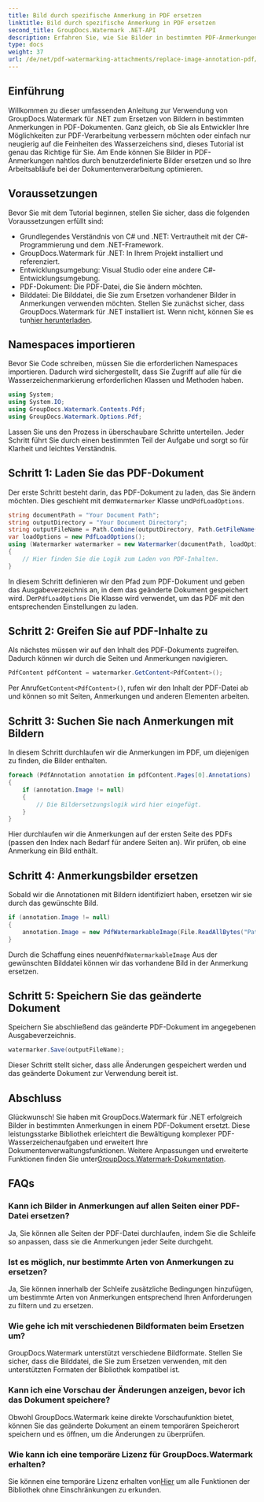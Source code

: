 ```yaml
---
title: Bild durch spezifische Anmerkung in PDF ersetzen
linktitle: Bild durch spezifische Anmerkung in PDF ersetzen
second_title: GroupDocs.Watermark .NET-API
description: Erfahren Sie, wie Sie Bilder in bestimmten PDF-Anmerkungen mit GroupDocs.Watermark für .NET ersetzen. Diese detaillierte Anleitung deckt alles ab, vom Laden von Dokumenten bis zum Speichern von Änderungen.
type: docs
weight: 37
url: /de/net/pdf-watermarking-attachments/replace-image-annotation-pdf/
---
```

## Einführung
Willkommen zu dieser umfassenden Anleitung zur Verwendung von GroupDocs.Watermark für .NET zum Ersetzen von Bildern in bestimmten Anmerkungen in PDF-Dokumenten. Ganz gleich, ob Sie als Entwickler Ihre Möglichkeiten zur PDF-Verarbeitung verbessern möchten oder einfach nur neugierig auf die Feinheiten des Wasserzeichens sind, dieses Tutorial ist genau das Richtige für Sie. Am Ende können Sie Bilder in PDF-Anmerkungen nahtlos durch benutzerdefinierte Bilder ersetzen und so Ihre Arbeitsabläufe bei der Dokumentenverarbeitung optimieren.
## Voraussetzungen
Bevor Sie mit dem Tutorial beginnen, stellen Sie sicher, dass die folgenden Voraussetzungen erfüllt sind:
- Grundlegendes Verständnis von C# und .NET: Vertrautheit mit der C#-Programmierung und dem .NET-Framework.
- GroupDocs.Watermark für .NET: In Ihrem Projekt installiert und referenziert.
- Entwicklungsumgebung: Visual Studio oder eine andere C#-Entwicklungsumgebung.
- PDF-Dokument: Die PDF-Datei, die Sie ändern möchten.
- Bilddatei: Die Bilddatei, die Sie zum Ersetzen vorhandener Bilder in Anmerkungen verwenden möchten.
 Stellen Sie zunächst sicher, dass GroupDocs.Watermark für .NET installiert ist. Wenn nicht, können Sie es tun[hier herunterladen](https://releases.groupdocs.com/Watermark/net/).
## Namespaces importieren
Bevor Sie Code schreiben, müssen Sie die erforderlichen Namespaces importieren. Dadurch wird sichergestellt, dass Sie Zugriff auf alle für die Wasserzeichenmarkierung erforderlichen Klassen und Methoden haben.
```csharp
using System;
using System.IO;
using GroupDocs.Watermark.Contents.Pdf;
using GroupDocs.Watermark.Options.Pdf;
```
Lassen Sie uns den Prozess in überschaubare Schritte unterteilen. Jeder Schritt führt Sie durch einen bestimmten Teil der Aufgabe und sorgt so für Klarheit und leichtes Verständnis.
## Schritt 1: Laden Sie das PDF-Dokument
 Der erste Schritt besteht darin, das PDF-Dokument zu laden, das Sie ändern möchten. Dies geschieht mit dem`Watermarker` Klasse und`PdfLoadOptions`.

```csharp
string documentPath = "Your Document Path";
string outputDirectory = "Your Document Directory";
string outputFileName = Path.Combine(outputDirectory, Path.GetFileName(documentPath));
var loadOptions = new PdfLoadOptions();
using (Watermarker watermarker = new Watermarker(documentPath, loadOptions))
{
    // Hier finden Sie die Logik zum Laden von PDF-Inhalten.
}
```
 In diesem Schritt definieren wir den Pfad zum PDF-Dokument und geben das Ausgabeverzeichnis an, in dem das geänderte Dokument gespeichert wird. Der`PdfLoadOptions` Die Klasse wird verwendet, um das PDF mit den entsprechenden Einstellungen zu laden.
## Schritt 2: Greifen Sie auf PDF-Inhalte zu
Als nächstes müssen wir auf den Inhalt des PDF-Dokuments zugreifen. Dadurch können wir durch die Seiten und Anmerkungen navigieren.

```csharp
PdfContent pdfContent = watermarker.GetContent<PdfContent>();
```
 Per Anruf`GetContent<PdfContent>()`, rufen wir den Inhalt der PDF-Datei ab und können so mit Seiten, Anmerkungen und anderen Elementen arbeiten.
## Schritt 3: Suchen Sie nach Anmerkungen mit Bildern
In diesem Schritt durchlaufen wir die Anmerkungen im PDF, um diejenigen zu finden, die Bilder enthalten.

```csharp
foreach (PdfAnnotation annotation in pdfContent.Pages[0].Annotations)
{
    if (annotation.Image != null)
    {
        // Die Bildersetzungslogik wird hier eingefügt.
    }
}
```
Hier durchlaufen wir die Anmerkungen auf der ersten Seite des PDFs (passen den Index nach Bedarf für andere Seiten an). Wir prüfen, ob eine Anmerkung ein Bild enthält.
## Schritt 4: Anmerkungsbilder ersetzen
Sobald wir die Annotationen mit Bildern identifiziert haben, ersetzen wir sie durch das gewünschte Bild.

```csharp
if (annotation.Image != null)
{
    annotation.Image = new PdfWatermarkableImage(File.ReadAllBytes("Path to Your Image File"));
}
```
 Durch die Schaffung eines neuen`PdfWatermarkableImage` Aus der gewünschten Bilddatei können wir das vorhandene Bild in der Anmerkung ersetzen.
## Schritt 5: Speichern Sie das geänderte Dokument
Speichern Sie abschließend das geänderte PDF-Dokument im angegebenen Ausgabeverzeichnis.

```csharp
watermarker.Save(outputFileName);
```
Dieser Schritt stellt sicher, dass alle Änderungen gespeichert werden und das geänderte Dokument zur Verwendung bereit ist.
## Abschluss
Glückwunsch! Sie haben mit GroupDocs.Watermark für .NET erfolgreich Bilder in bestimmten Anmerkungen in einem PDF-Dokument ersetzt. Diese leistungsstarke Bibliothek erleichtert die Bewältigung komplexer PDF-Wasserzeichenaufgaben und erweitert Ihre Dokumentenverwaltungsfunktionen. Weitere Anpassungen und erweiterte Funktionen finden Sie unter[GroupDocs.Watermark-Dokumentation](https://reference.groupdocs.com/Watermark/net/).
## FAQs
### Kann ich Bilder in Anmerkungen auf allen Seiten einer PDF-Datei ersetzen?
Ja, Sie können alle Seiten der PDF-Datei durchlaufen, indem Sie die Schleife so anpassen, dass sie die Anmerkungen jeder Seite durchgeht.
### Ist es möglich, nur bestimmte Arten von Anmerkungen zu ersetzen?
Ja, Sie können innerhalb der Schleife zusätzliche Bedingungen hinzufügen, um bestimmte Arten von Anmerkungen entsprechend Ihren Anforderungen zu filtern und zu ersetzen.
### Wie gehe ich mit verschiedenen Bildformaten beim Ersetzen um?
GroupDocs.Watermark unterstützt verschiedene Bildformate. Stellen Sie sicher, dass die Bilddatei, die Sie zum Ersetzen verwenden, mit den unterstützten Formaten der Bibliothek kompatibel ist.
### Kann ich eine Vorschau der Änderungen anzeigen, bevor ich das Dokument speichere?
Obwohl GroupDocs.Watermark keine direkte Vorschaufunktion bietet, können Sie das geänderte Dokument an einem temporären Speicherort speichern und es öffnen, um die Änderungen zu überprüfen.
### Wie kann ich eine temporäre Lizenz für GroupDocs.Watermark erhalten?
 Sie können eine temporäre Lizenz erhalten von[Hier](https://purchase.groupdocs.com/temporary-license/) um alle Funktionen der Bibliothek ohne Einschränkungen zu erkunden.